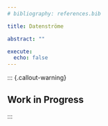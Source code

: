 ```yaml
---
# bibliography: references.bib

title: Datenströme

abstract: ""

execute: 
  echo: false
---
```



::: {.callout-warning}
## Work in Progress
:::